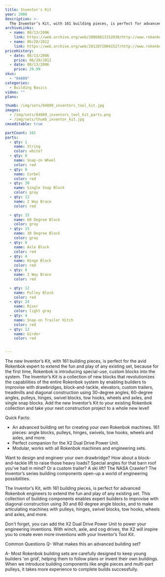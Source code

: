 ```yaml
---
title: Inventor's Kit
year: 2006
description: >-
  The Inventor’s Kit, with 161 building pieces, is perfect for advanced Rokenbok engineers to extend the fun and play of any existing set. This collection of building components enables expert builders to improvise with diagonal construction using 30 and 60 degree angle blocks, and to make articulating  machines with pulleys, hinges, swivel blocks, tow hooks, wheels and axles, and more.
archiveLinks:
  - name: 08/13/2006
    link: https://web.archive.org/web/20060813152038/http://www.rokenbok.com/catalog/pd_bb_04809.html
  - name: 06/20/2012
    link: https://web.archive.org/web/20120720041527/http://www.rokenbok.com/estore/construction/inventors-tool-kit
priceHistory:
  - date: 08/13/2006
    price: 06/20/2012
  - date: 08/13/2006
    price: 29.99
skus:
  - "04809"
categories: 
  - Building Basics
video: ""
plans:

thumb: /img/sets/04809_inventors_tool_kit.jpg
images:
  - /img/sets/04809_inventors_tool_kit_parts.png
  - /img/sets/thumb_inventor_kit.jpg
cmseditable: true

partCount: 161
parts:
  - qty: 1
    name: String
    color: white?
  - qty: 8
    name: Snap-on Wheel
    color: red
  - qty: 8
    name: Corbel
    color: red
  - qty: 30
    name: Single Snap Block
    color: gray
  - qty: 12
    name: 2 Way Brace
    color: red

  - qty: 15
    name: 60 Degree Block
    color: gray
  - qty: 15
    name: 30 Degree Block
    color: gray
  - qty: 8
    name: Axle Block
    color: red
  - qty: 4
    name: Hinge Block
    color: red
  - qty: 8
    name: 3 Way Brace
    color: red

  - qty: 12
    name: Pulley Block
    color: red
  - qty: 24
    name: Riser
    color: light gray
  - qty: 4
    name: Snap-on Trailer Hitch
    color: red
  - qty: 12
    name: Girder
    color: red


---
```


The new Inventor’s Kit, with 161 building pieces, is perfect for the avid Rokenbok expert to extend the fun and play of any existing set, because for the first time, Rokenbok is introducing special-use, custom blocks into the system. The Inventor’s Kit is a collection of new blocks that revolutionizes the capabilities of the entire Rokenbok system by enabling builders to improvise with drawbridges, block-and-tackle, elevators, custom trailers, treadmills and diagonal construction using 30-degree angles, 60-degree angles, pulleys, hinges, swivel blocks, tow hooks, wheels and axles, and single snap blocks. Add the new Inventor’s Kit to your existing Rokenbok collection and take your next construction project to a whole new level!

Quick Facts:
  - An advanced building set for creating your own Rokenbok machines.
161 pieces: angle blocks, pulleys, hinges, swivels, tow hooks, wheels and axles, and more.
  - Perfect companion for the X2 Dual Drive Power Unit.
  - Modular, works with all Rokenbok machines and engineering sets.

Want to design and engineer your own drawbridge?  How about a block-and-tackle lift to raise those heavy loads?  Special angles for that barn roof you've had in mind?  Or a custom trailer?  A ski lift?  The NASA Crawler?  The Inventor’s series building components open-up a world of engineering possibilities.

The Inventor’s Kit, with 161 building pieces, is perfect for advanced Rokenbok engineers to extend the fun and play of any existing set. This collection of building components enables expert builders to improvise with diagonal construction using 30 and 60 degree angle blocks, and to make articulating  machines with pulleys, hinges, swivel blocks, tow hooks, wheels and axles, and more.

Don't forget, you can add the X2 Dual Drive Power Unit to power your engineering inventions.  With winch, axle, and cog drives, the X2 will inspire you to create even more inventions with your Inventor’s Tool Kit.

Common Questions
Q- What makes this an advanced building set?

A- Most Rokenbok building sets are carefully designed to keep young builders 'on grid', helping them to follow plans or invent their own buildings.  When we introduce building components like angle pieces and multi-part pulleys, it takes more experience to complete builds successfully.
